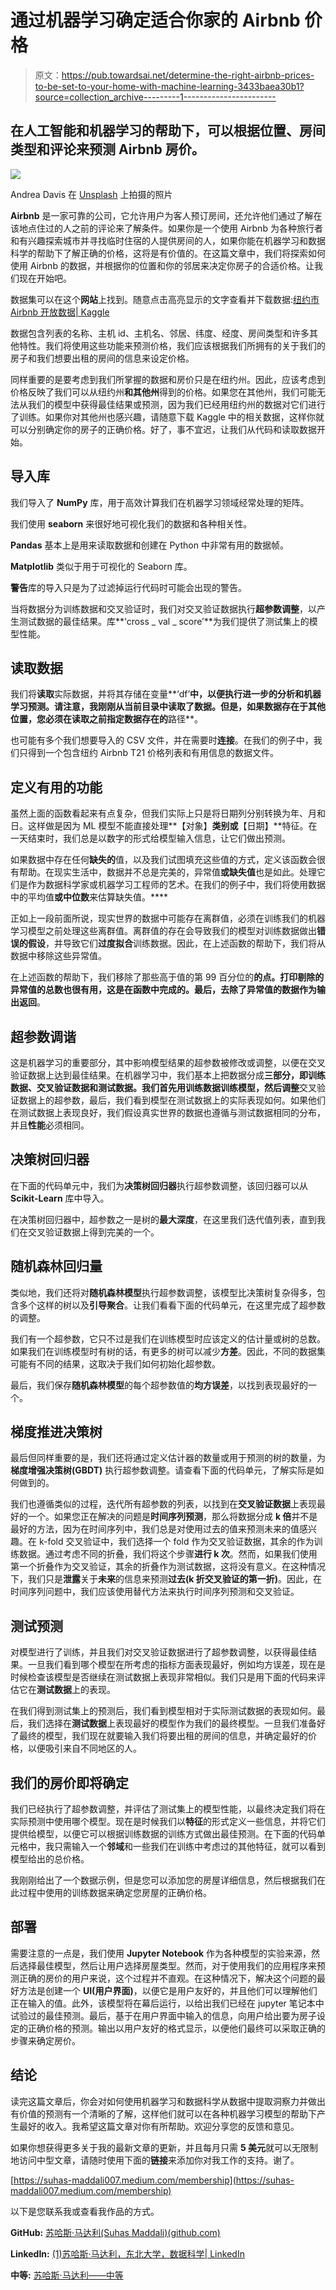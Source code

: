 # 通过机器学习确定适合你家的 Airbnb 价格

> 原文：<https://pub.towardsai.net/determine-the-right-airbnb-prices-to-be-set-to-your-home-with-machine-learning-3433baea30b1?source=collection_archive---------1----------------------->

## 在人工智能和机器学习的帮助下，可以根据位置、房间类型和评论来预测 Airbnb 房价。

![](img/23e75f3cfd0ae1b70c27010ccf3174fe.png)

Andrea Davis 在 [Unsplash](https://unsplash.com?utm_source=medium&utm_medium=referral) 上拍摄的照片

**Airbnb** 是一家可靠的公司，它允许用户为客人预订房间，还允许他们通过了解在该地点住过的人之前的评论来了解条件。如果你是一个使用 Airbnb 为各种旅行者和有兴趣探索城市并寻找临时住宿的人提供房间的人，如果你能在机器学习和数据科学的帮助下了解正确的价格，这将是有价值的。在这篇文章中，我们将探索如何使用 Airbnb 的数据，并根据你的位置和你的邻居来决定你房子的合适价格。让我们现在开始吧。

数据集可以在这个**网站**上找到。随意点击高亮显示的文字查看并下载数据:[纽约市 Airbnb 开放数据| Kaggle](https://www.kaggle.com/datasets/dgomonov/new-york-city-airbnb-open-data)

数据包含列表的名称、主机 id、主机名、邻居、纬度、经度、房间类型和许多其他特性。我们将使用这些功能来预测价格，我们应该根据我们所拥有的关于我们的房子和我们想要出租的房间的信息来设定价格。

同样重要的是要考虑到我们所掌握的数据和房价只是在纽约州。因此，应该考虑到价格反映了我们可以从纽约州**和其他州**得到的价格。如果您在其他州，我们可能无法从我们的模型中获得最佳结果或预测，因为我们已经用纽约州的数据对它们进行了训练。如果你对其他州也感兴趣，请随意下载 Kaggle 中的相关数据，这样你就可以分别确定你的房子的正确价格。好了，事不宜迟，让我们从代码和读取数据开始。

## 导入库

我们导入了 **NumPy** 库，用于高效计算我们在机器学习领域经常处理的矩阵。

我们使用 **seaborn** 来很好地可视化我们的数据和各种相关性。

**Pandas** 基本上是用来读取数据和创建在 Python 中非常有用的数据帧。

**Matplotlib** 类似于用于可视化的 Seaborn 库。

**警告**库的导入只是为了过滤掉运行代码时可能会出现的警告。

当将数据分为训练数据和交叉验证时，我们对交叉验证数据执行**超参数调整**，以产生测试数据的最佳结果。库**‘cross _ val _ score’**为我们提供了测试集上的模型性能。

## 读取数据

我们将**读取**实际数据，并将其存储在变量**‘df’**中，以便执行进一步的分析和机器学习预测。请注意，我刚刚从当前目录中读取了数据。但是，如果数据存在于其他位置，您必须在读取之前指定数据存在的**路径**。

也可能有多个我们想要导入的 CSV 文件，并在需要时**连接**。在我们的例子中，我们只得到一个包含纽约 Airbnb T21 价格列表和有用信息的数据文件。

## 定义有用的功能

虽然上面的函数看起来有点复杂，但我们实际上只是将日期列分别转换为年、月和日。这样做是因为 ML 模型不能直接处理**【对象】**类别或**【日期】**特征。在一天结束时，我们总是以数字的形式给模型输入信息，让它们做出预测。

如果数据中存在任何**缺失的**值，以及我们试图填充这些值的方式，定义该函数会很有帮助。在现实生活中，数据并不总是完美的，异常值**或缺失值**也是如此。处理它们是作为数据科学家或机器学习工程师的艺术。在我们的例子中，我们将使用数据中的平均值**或中位数**来估算缺失值。****

正如上一段前面所说，现实世界的数据中可能存在离群值，必须在训练我们的机器学习模型之前处理这些离群值。离群值的存在会导致我们的模型对训练数据做出**错误的假设**，并导致它们**过度拟合**训练数据。因此，在上述函数的帮助下，我们将从数据中移除这些异常值。

在上述函数的帮助下，我们移除了那些高于值的第 99 百分位的**的点。打印剔除的异常值的总数也很有用，这是在函数中完成的。最后，去除了异常值的数据作为输出返回**。

## 超参数调谐

这是机器学习的重要部分，其中影响模型结果的超参数被修改或调整，以便在交叉验证数据上达到最佳结果。在机器学习中，我们基本上把数据分成**三部分，**即训练数据、交叉验证数据和测试数据。我们首先用训练数据训练模型，然后**调整**交叉验证数据上的超参数，最后，我们看到模型在测试数据上的实际表现如何。如果他们在测试数据上表现良好，我们假设真实世界的数据也遵循与测试数据相同的分布，并且**性能**必须相同。

## 决策树回归器

在下面的代码单元中，我们为**决策树回归器**执行超参数调整，该回归器可以从 **Scikit-Learn** 库中导入。

在决策树回归器中，超参数之一是树的**最大深度**，在这里我们迭代值列表，直到我们在交叉验证数据上得到完美的一个。

## 随机森林回归量

类似地，我们还将对**随机森林模型**执行超参数调整，该模型比决策树复杂得多，包含多个这样的树以及**引导聚合**。让我们看看下面的代码单元，在这里完成了超参数的调整。

我们有一个超参数，它只不过是我们在训练模型时应该定义的估计量或树的总数。如果我们在训练模型时有树的话，有更多的树可以减少**方差**。因此，不同的数据集可能有不同的结果，这取决于我们如何初始化超参数。

最后，我们保存**随机森林模型**的每个超参数值的**均方误差**，以找到表现最好的一个。

## 梯度推进决策树

最后但同样重要的是，我们还将通过定义估计器的数量或用于预测的树的数量，为**梯度增强决策树(GBDT)** 执行超参数调整。请查看下面的代码单元，了解实际是如何做到的。

我们也遵循类似的过程，迭代所有超参数的列表，以找到在**交叉验证数据**上表现最好的一个。如果您正在解决的问题是**时间序列预测**，那么将数据分成 **k 倍**并不是最好的方法，因为在时间序列中，我们总是对使用过去的值来预测未来的值感兴趣。在 k-fold 交叉验证中，我们选择一个 fold 作为交叉验证数据，其余的作为训练数据。通过考虑不同的折叠，我们将这个步骤**进行 k 次**。然而，如果我们使用第一个折叠作为交叉验证，其余的折叠作为测试数据，这将没有意义。在这种情况下，我们只是**泄露**关于**未来**的信息来预测**过去(k 折交叉验证的第一折)**。因此，在时间序列问题中，我们应该使用替代方法来执行时间序列预测和交叉验证。

## 测试预测

对模型进行了训练，并且我们对交叉验证数据进行了超参数调整，以获得最佳结果。一旦我们看到哪个模型在所考虑的指标方面表现最好，例如均方误差，现在是时候检查该模型是否继续在测试数据上表现非常相似。我们只是用下面的代码来评估它在**测试数据**上的表现。

在我们得到测试集上的预测后，我们看到模型相对于实际测试数据的表现如何。最后，我们选择在**测试数据**上表现最好的模型作为我们的最终模型。一旦我们准备好了最终的模型，我们现在就要输入我们将要出租的房间的信息，并确定最好的价格，以便吸引来自不同地区的人。

## 我们的房价即将确定

我们已经执行了超参数调整，并评估了测试集上的模型性能，以最终决定我们将在实际预测中使用哪个模型。现在是时候我们以**特征**的形式定义一些信息，并将它们提供给模型，以便它可以根据训练数据的训练方式做出最佳预测。在下面的代码单元格中，我只需输入一个**邻域**和一些我们在训练中考虑过的其他特征，就可以看到模型给出的总价格。

我刚刚给出了一个数据示例，但是您可以添加您的房屋详细信息，然后根据我们在此过程中使用的训练数据来确定您房屋的正确价格。

## 部署

需要注意的一点是，我们使用 **Jupyter Notebook** 作为各种模型的实验来源，然后选择最佳模型，然后让用户选择房屋类型。然而，对于使用我们的应用程序来预测正确的房价的用户来说，这个过程并不直观。在这种情况下，解决这个问题的最好方法是创建一个 **UI(用户界面)**，以便它是用户友好的，并且他们可以理解他们正在输入的值。此外，该模型将在幕后运行，以给出我们已经在 jupyter 笔记本中试验过的最佳预测。最后，基于在用户界面中输入的信息，向用户给出要为房子设定的正确价格的预测。输出以用户友好的格式显示，以便他们最终可以采取正确的步骤来确定房价。

## 结论

读完这篇文章后，你会对如何使用机器学习和数据科学从数据中提取洞察力并做出有价值的预测有一个清晰的了解，这样他们就可以在各种机器学习模型的帮助下产生最好的收入。我希望这篇文章对你有所帮助。欢迎分享您的反馈和意见。

如果你想获得更多关于我的最新文章的更新，并且每月只需 **5 美元**就可以无限制地访问中型文章，请随时使用下面的**链接**来添加你对我工作的支持。谢了。

[https://suhas-maddali007.medium.com/membership](https://suhas-maddali007.medium.com/membership)

以下是您联系我或查看我作品的方式。

**GitHub:** [苏哈斯·马达利(Suhas Maddali)(github.com)](https://github.com/suhasmaddali)

**LinkedIn:** [(1)苏哈斯·马达利，东北大学，数据科学| LinkedIn](https://www.linkedin.com/in/suhas-maddali/)

**中等:** [苏哈斯·马达利——中等](https://suhas-maddali007.medium.com/)
